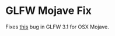 # GLFW Mojave Fix

Fixes [this](https://github.com/glfw/glfw/issues/1334#issuecomment-425298183)
bug in GLFW 3.1 for OSX Mojave.
